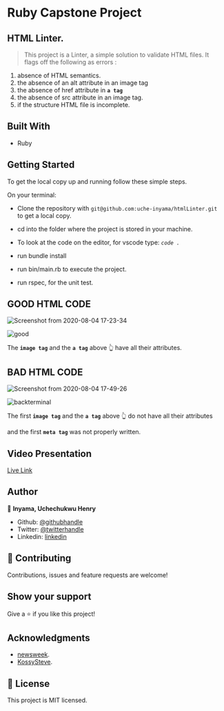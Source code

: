 # Ruby Capstone Project

## HTML Linter.

> 
>  This project is a Linter, a simple solution to validate HTML files. It flags off the following as errors :
>

1.  absence of HTML semantics.
2.  the absence of an alt attribute in an image tag
3.  the absence of href attribute in **```a tag```**
4.  the absence of src attribute in an image tag.
5.  if the structure HTML file is incomplete.

## Built With

- Ruby

## Getting Started

To get the local copy up and running follow these simple steps.

On your terminal: 

- Clone the repository with `git@github.com:uche-inyama/htmlLinter.git` to get a local copy.

- cd into the folder where the project is stored in your machine.

- To look at the code on the editor, for vscode type: *`code . `*

- run bundle install

- run bin/main.rb to execute the project.

- run rspec, for the unit test.


## GOOD HTML CODE
![Screenshot from 2020-08-04 17-23-34](https://user-images.githubusercontent.com/46329537/89336114-cbbcbc80-d690-11ea-8d8a-75f9cc2b8b98.png)

![good](https://user-images.githubusercontent.com/46329537/89374760-31866400-d6e4-11ea-88d1-87648caaa985.png)

The **```image tag```** and the **```a tag```** above :point_up_2:  have all their attributes.


## BAD HTML CODE

![Screenshot from 2020-08-04 17-49-26](https://user-images.githubusercontent.com/46329537/89336132-cfe8da00-d690-11ea-8053-3f1282f130e3.png)

![backterminal](https://user-images.githubusercontent.com/46329537/89336364-2eae5380-d691-11ea-9392-713fc586655d.png)

The first **```image tag```** and the **```a tag```** above :point_up_2:  do not have all their attributes 

and the first **```meta tag```** was not properly written.


## Video Presentation

[Live Link](https://www.loom.com/share/ce324b43f72c402eae67b598f00f43f6)

## Author

👤 **Inyama, Uchechukwu Henry**

- Github: [@githubhandle](https://github.com/uche-inyama)
- Twitter: [@twitterhandle](https://twitter.com/euuoc)
- Linkedin: [linkedin](https://www.linkedin.com/in/uchechukwu-inyama-b3429a105/)

## 🤝 Contributing

Contributions, issues and feature requests are welcome!

## Show your support

Give a ⭐️ if you like this project!

## Acknowledgments

- [newsweek](https://www.newsweek.com/).
- [KossySteve](https://github.com/KossySteve).


## 📝 License

This project is MIT licensed.
